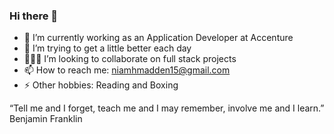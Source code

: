 ### Hi there 👋

- 🔭 I’m currently working as an Application Developer at Accenture 
- 🌱 I’m trying to get a little better each day 
- 👩🏻‍💻 I’m looking to collaborate on full stack projects
- 📫 How to reach me: niamhmadden15@gmail.com
- ⚡ Other hobbies: Reading and Boxing 

“Tell me and I forget, teach me and I may remember, involve me and I learn.”
Benjamin Franklin

